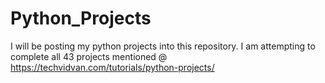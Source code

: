 # Python_Projects
I will be posting my python projects into this repository.
I am attempting to complete all 43 projects mentioned @ https://techvidvan.com/tutorials/python-projects/ 

